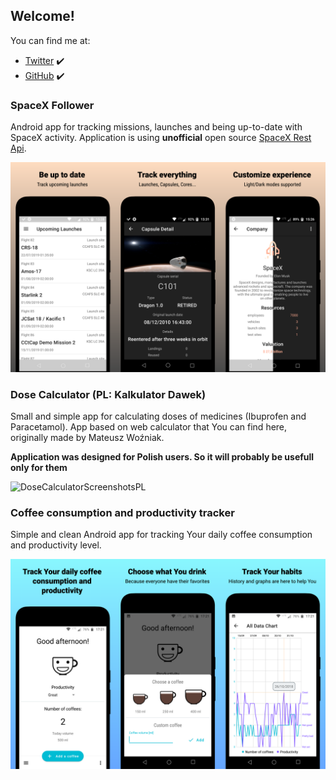 ## Welcome!

You can find me at:
- [Twitter](https://twitter.com/omisie11) ✔️
- [GitHub](https://github.com/OMIsie11) ✔️

### SpaceX Follower
Android app for tracking missions, launches and being up-to-date with SpaceX activity.
Application is using **unofficial** open source [SpaceX Rest Api](https://github.com/r-spacex/SpaceX-API).

![SpaceAppScreenshots](images/space_app_screenshots.png)

### Dose Calculator (PL: Kalkulator Dawek)
Small and simple app for calculating doses of medicines (Ibuprofen and Paracetamol).
App based on web calculator that You can find here, originally made by Mateusz Woźniak.

**Application was designed for Polish users. So it will probably be usefull only for them**

![DoseCalculatorScreenshotsPL](images/screenshots_dose_calc)

### Coffee consumption and productivity tracker
Simple and clean Android app for tracking Your daily coffee consumption and productivity level.

![CoffeeProductivityScreenshots](/images/coffee_productivity_screenshots.png)
